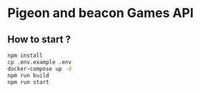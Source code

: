 # Pigeon and beacon Games API

## How to start ?

```bash
npm install
cp .env.example .env
docker-compose up -d
npm run build
npm run start
```
